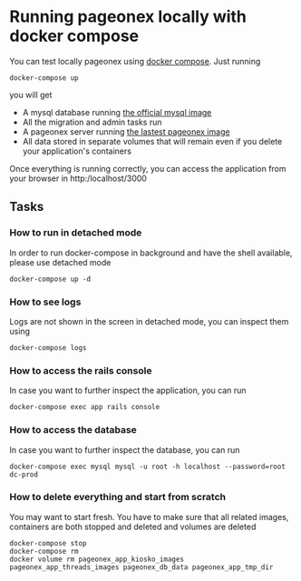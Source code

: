 # Running pageonex locally with docker compose

You can test locally pageonex using [docker compose](https://docs.docker.com/compose/). Just running

```
docker-compose up
```

you will get

* A mysql database running [the official mysql image](https://hub.docker.com/_/mysql/)
* All the migration and admin tasks run
* A pageonex server running [the lastest pageonex image](https://hub.docker.com/r/pageonex/pageonex)
* All data stored in separate volumes that will remain even if you delete your application's containers

Once everything is running correctly, you can access the application from your browser in http:/localhost/3000

## Tasks

### How to run in detached mode

In order to run docker-compose in background and have the shell available, please use detached mode
```
docker-compose up -d
```

### How to see logs

Logs are not shown in the screen in detached mode, you can inspect them using
```
docker-compose logs
```

### How to access the rails console

In case you want to further inspect the application, you can run
```
docker-compose exec app rails console
```

### How to access the database

In case you want to further inspect the database, you can run
```
docker-compose exec mysql mysql -u root -h localhost --password=root dc-prod
```

### How to delete everything and start from scratch

You may want to start fresh. You have to make sure that all related images, containers are both stopped and deleted and volumes are deleted
```
docker-compose stop
docker-compose rm
docker volume rm pageonex_app_kiosko_images pageonex_app_threads_images pageonex_db_data pageonex_app_tmp_dir
```
